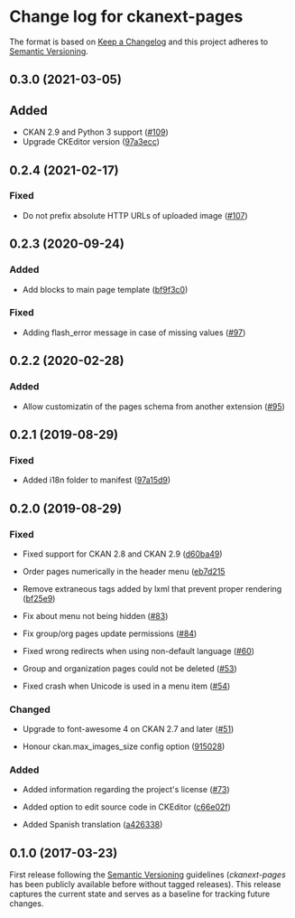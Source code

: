 # Change log for ckanext-pages

The format is based on [Keep a Changelog](http://keepachangelog.com/)
and this project adheres to [Semantic Versioning](http://semver.org/).


## 0.3.0 (2021-03-05)

## Added

- CKAN 2.9 and Python 3 support ([#109](https://github.com/ckan/ckanext-pages/pull/109))
- Upgrade CKEditor version ([97a3ecc](ehttps://github.com/ckan/ckanext-pages/commit/97a3ecce))

## 0.2.4 (2021-02-17)


### Fixed

- Do not prefix absolute HTTP URLs of uploaded image 
  ([#107](https://github.com/ckan/ckanext-pages/pull/107))


## 0.2.3 (2020-09-24)

### Added

- Add blocks to main page template
  ([bf9f3c0](https://github.com/ckan/ckanext-pages/commit/bf9f3c0))

### Fixed

- Adding flash_error message in case of missing values
  ([#97](https://github.com/ckan/ckanext-pages/pull/97))


## 0.2.2 (2020-02-28)

### Added

- Allow customizatin of the pages schema from another extension
  ([#95](https://github.com/ckan/ckanext-pages/pull/95))


## 0.2.1 (2019-08-29)

### Fixed

- Added i18n folder to manifest
  ([97a15d9](https://github.com/ckan/ckanext-pages/commit/97a15d9))


## 0.2.0 (2019-08-29)

### Fixed

- Fixed support for CKAN 2.8 and CKAN 2.9
  ([d60ba49](https://github.com/ckan/ckanext-pages/commit/d60ba49))

- Order pages numerically in the header menu
  ([eb7d215](https://github.com/ckan/ckanext-pages/commit/eb7d215)

- Remove extraneous tags added by lxml that prevent proper rendering
  ([bf25e9](https://github.com/ckan/ckanext-pages/commit/bf25e9))

- Fix about menu not being hidden
  ([#83](https://github.com/ckan/ckanext-pages/pull/83))

- Fix group/org pages update permissions
  ([#84](https://github.com/ckan/ckanext-pages/pull/84))

- Fixed wrong redirects when using non-default language
  ([#60](https://github.com/ckan/ckanext-pages/issues/60))

- Group and organization pages could not be deleted
  ([#53](https://github.com/ckan/ckanext-pages/issues/53))

- Fixed crash when Unicode is used in a menu item
  ([#54](https://github.com/ckan/ckanext-pages/issues/54))


### Changed

- Upgrade to font-awesome 4 on CKAN 2.7 and later
  ([#51](https://github.com/ckan/ckanext-pages/pull/51))

- Honour ckan.max_images_size config option
  ([915028](https://github.com/ckan/ckanext-pages/commit/915028))


### Added

- Added information regarding the project's license
  ([#73](https://github.com/ckan/ckanext-pages/issues/73))

- Added option to edit source code in CKEditor
 ([c66e02f](https://github.com/ckan/ckanext-pages/commit/c66e02f))

- Added Spanish translation
 ([a426338](https://github.com/ckan/ckanext-pages/commit/a426338))


## 0.1.0 (2017-03-23)

First release following the [Semantic Versioning](http://semver.org/)
guidelines (*ckanext-pages* has been publicly available before without tagged
releases). This release captures the current state and serves as a baseline for
tracking future changes.


[Unreleased]: https://github.com/ckan/ckanext-pages/compare/release-v0.1.0...master

